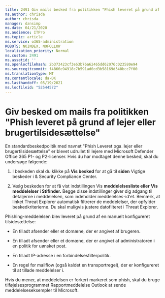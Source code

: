 ```yaml
---
title: 2491 Giv mails besked fra politikken "Phish leveret på grund af lejer eller brugertilsidesættelse"
ms.author: chrisda
author: chrisda
manager: dansimp
ms.date: 04/21/2020
ms.audience: ITPro
ms.topic: article
ms.service: o365-administration
ROBOTS: NOINDEX, NOFOLLOW
localization_priority: Normal
ms.custom: 2491
ms.assetid: ''
ms.openlocfilehash: 2b373423cf3e63b76a62465dd62076c023580e94
ms.sourcegitcommit: f4866e94918c7b591ad0cd3b58169d340bcc7f00
ms.translationtype: MT
ms.contentlocale: da-DK
ms.lasthandoff: 05/19/2021
ms.locfileid: "52544572"
---
```

# <a name="alert-email-messages-from-the-phish-delivered-due-to-tenant-or-user-override-policy"></a>Giv besked om mails fra politikken "Phish leveret på grund af lejer eller brugertilsidesættelse"

En standardbeskedpolitik med navnet "Phish Leveret pga. lejer eller brugertilsidesættelse" er blevet udrullet til lejere med Microsoft Defender Office 365 P1- og P2-licenser. Hvis du har modtaget denne besked, skal du undersøge følgende:

1. I beskeden skal du klikke på **Vis besked** for at gå til **siden** Vigtige beskeder i & Security Compliance Center.

2. Vælg beskeden for at få vist indstillingen Vis **meddelelsesliste eller** **Vis meddelelser i Stifinder.** Begge disse indstillinger giver dig adgang til detaljerne i meddelelsen, som indeholder meddelelses-id'et. Bemærk, at linket Threat Explorer automatisk filtrerer de meddelelser, der opfylder beskedkriterierne. Du skal muligvis justere datofilteret i Threat Explorer.

Phishing-meddelelsen blev leveret på grund af en manuelt konfigureret tilsidesættelse:

- En tilladt afsender eller et domæne, der er angivet af brugeren.

- En tilladt afsender eller et domæne, der er angivet af administratoren i en politik for uønsket post.

- En tilladt IP-adresse i en forbindelsesfilterpolitik.

- En regel for mailflow (også kaldet en transportregel), der er konfigureret til at tillade meddelelser i.

Hvis du mener, at meddelelsen er forkert markeret som [](https://support.office.com/article/b5caa9f1-cdf3-4443-af8c-ff724ea719d2) phish, skal du bruge tilføjelsesprogrammet Rapportmeddelelse Outlook at sende meddelelseseksempler til Microsoft.
